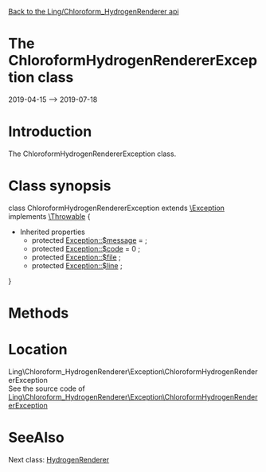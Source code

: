 [Back to the Ling/Chloroform_HydrogenRenderer api](https://github.com/lingtalfi/Chloroform_HydrogenRenderer/blob/master/doc/api/Ling/Chloroform_HydrogenRenderer.md)



The ChloroformHydrogenRendererException class
================
2019-04-15 --> 2019-07-18






Introduction
============

The ChloroformHydrogenRendererException class.



Class synopsis
==============


class <span class="pl-k">ChloroformHydrogenRendererException</span> extends [\Exception](http://php.net/manual/en/class.exception.php) implements [\Throwable](http://php.net/manual/en/class.throwable.php) {

- Inherited properties
    - protected  [Exception::$message](#property-message) =  ;
    - protected  [Exception::$code](#property-code) = 0 ;
    - protected  [Exception::$file](#property-file) ;
    - protected  [Exception::$line](#property-line) ;

}






Methods
==============






Location
=============
Ling\Chloroform_HydrogenRenderer\Exception\ChloroformHydrogenRendererException<br>
See the source code of [Ling\Chloroform_HydrogenRenderer\Exception\ChloroformHydrogenRendererException](https://github.com/lingtalfi/Chloroform_HydrogenRenderer/blob/master/Exception/ChloroformHydrogenRendererException.php)



SeeAlso
==============
Next class: [HydrogenRenderer](https://github.com/lingtalfi/Chloroform_HydrogenRenderer/blob/master/doc/api/Ling/Chloroform_HydrogenRenderer/HydrogenRenderer.md)<br>
